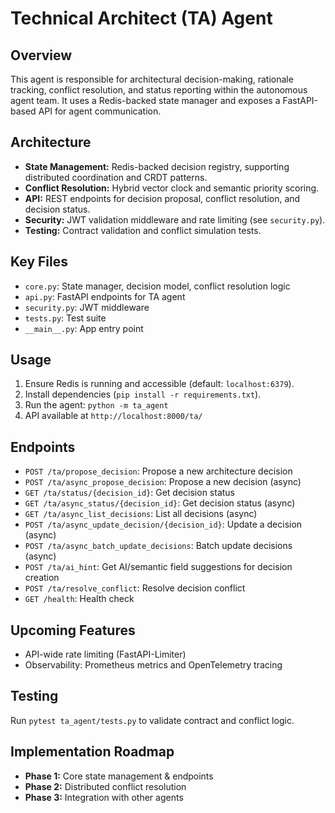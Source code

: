 # Technical Architect (TA) Agent

## Overview
This agent is responsible for architectural decision-making, rationale tracking, conflict resolution, and status reporting within the autonomous agent team. It uses a Redis-backed state manager and exposes a FastAPI-based API for agent communication.

## Architecture
- **State Management:** Redis-backed decision registry, supporting distributed coordination and CRDT patterns.
- **Conflict Resolution:** Hybrid vector clock and semantic priority scoring.
- **API:** REST endpoints for decision proposal, conflict resolution, and decision status.
- **Security:** JWT validation middleware and rate limiting (see `security.py`).
- **Testing:** Contract validation and conflict simulation tests.

## Key Files
- `core.py`: State manager, decision model, conflict resolution logic
- `api.py`: FastAPI endpoints for TA agent
- `security.py`: JWT middleware
- `tests.py`: Test suite
- `__main__.py`: App entry point

## Usage
1. Ensure Redis is running and accessible (default: `localhost:6379`).
2. Install dependencies (`pip install -r requirements.txt`).
3. Run the agent: `python -m ta_agent`
4. API available at `http://localhost:8000/ta/`

## Endpoints
- `POST /ta/propose_decision`: Propose a new architecture decision
- `POST /ta/async_propose_decision`: Propose a new decision (async)
- `GET /ta/status/{decision_id}`: Get decision status
- `GET /ta/async_status/{decision_id}`: Get decision status (async)
- `GET /ta/async_list_decisions`: List all decisions (async)
- `POST /ta/async_update_decision/{decision_id}`: Update a decision (async)
- `POST /ta/async_batch_update_decisions`: Batch update decisions (async)
- `POST /ta/ai_hint`: Get AI/semantic field suggestions for decision creation
- `POST /ta/resolve_conflict`: Resolve decision conflict
- `GET /health`: Health check

## Upcoming Features
- API-wide rate limiting (FastAPI-Limiter)
- Observability: Prometheus metrics and OpenTelemetry tracing

## Testing
Run `pytest ta_agent/tests.py` to validate contract and conflict logic.

## Implementation Roadmap
- **Phase 1:** Core state management & endpoints
- **Phase 2:** Distributed conflict resolution
- **Phase 3:** Integration with other agents
